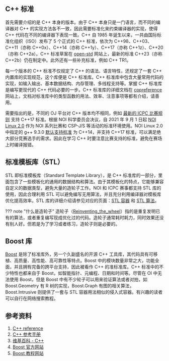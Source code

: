 ## C++ 标准

首先需要介绍的是 C++ 本身的版本。由于 C++ 本身只是一门语言，而不同的编译器对 C++ 的实现方法各不一致，因此需要标准化来约束编译器的实现，使得 C++ 代码在不同的编译器下表现一致。C++ 自 1985 年诞生以来，一共由国际标准化组织（ISO）发布了 5 个正式的 C++ 标准，依次为 C++98、C++03、C++11（亦称 C++0x）、C++14（亦称 C++1y）、C++17（亦称 C++1z）、C++20（亦称 C++2a）。C++ 标准草案在 [open-std](http://www.open-std.org/jtc1/sc22/wg21/docs/papers/) 网站上，最新的标准 C++23（亦称 C++2b）仍在制定中。此外还有一些补充标准，例如 C++ TR1。

每一个版本的 C++ 标准不仅规定了 C++ 的语法、语言特性，还规定了一套 C++ 内置库的实现规范，这个库便是 C++ 标准库。C++ 标准库中包含大量常用代码的实现，如输入输出、基本数据结构、内存管理、多线程支持等。掌握 C++ 标准库是编写更现代的 C++ 代码必要的一步。C++ 标准库的详细文档在 [cppreference](https://zh.cppreference.com/) 网站上，文档对标准库中的类型函数的用法、效率、注意事项等都有介绍，请善用。

需要指出的是，不同的 OJ 平台对 C++ 版本均不相同，例如 [最新的 ICPC 比赛规则](https://icpc.baylor.edu/worldfinals/programming-environment) 支持 C++17 标准。根据 NOI 科学委员会决议，自 2021 年 9 月 1 日起 [NOI Linux 2.0](https://www.noi.cn/gynoi/jsgz/2021-07-16/732450.shtml) 作为 NOI 系列比赛和 CSP-J/S 等活动的标准环境使用。NOI Linux 2.0 中指定的 g++ 9.3.0 [默认支持标准](https://gcc.gnu.org/projects/cxx-status.html#cxx14) 为 C++14，并支持 C++17 标准，可以满足绝大部分竞赛选手的需求。因此在学习 C++ 时要注意比赛支持的标准，避免在赛场上时编译报错。

## 标准模板库（STL）

STL 即标准模板库（Standard Template Library），是 C++ 标准库的一部分，里面包含了一些模板化的通用的数据结构和算法。由于其模板化的特点，它能够兼容自定义的数据类型，避免大量的造轮子工作。NOI 和 ICPC 赛事都支持 STL 库的使用，因此合理利用 STL 可以避免编写无用算法，并且充分利用编译器对模板库优化提高效率。STL 库的详细介绍请参见对应的页面：[STL 容器](./container.md) 和 [STL 算法](./algorithm.md)。

??? note "什么是造轮子"
    造轮子（[Reinventing_the_wheel](https://en.wikipedia.org/wiki/Reinventing_the_wheel)）指的是重复发明已有的算法，或者重复编写现成优化过的代码。造轮子通常耗时耗力，同时效果还没有别人好。但若是为了学习或者练习，造轮子则是必要的。

## Boost 库

[Boost](https://www.boost.org/) 是除了标准库外，另一个久副盛名的开源 C++ 工具库，其代码具有可移植、高质量、高性能、高可靠性等特点。Boost 中的模块数量非常之大，功能全面，并且拥有完备的跨平台支持，因此被看作 C++ 的准标准库。C++ 标准中的不少特性也都来自于 Boost，如智能指针、元编程、日期和时间等。尽管在 OI 中无法使用 Boost，但是 Boost 中有不少轮子可以用来验证算法或者对拍，如 Boost.Geometry 有 R 树的实现，Boost.Graph 有图的相关算法，Boost.Intrusive 则提供了一套与 STL 容器用法相似的侵入式容器。有兴趣的读者可以自行在网络搜索教程。

## 参考资料

1.  [C++ reference](https://en.cppreference.com/)
2.  [C++ 参考手册](https://zh.cppreference.com/)
3.  [维基百科 - C++](https://zh.wikipedia.org/wiki/C%2B%2B)
4.  [Boost 官方网站](https://www.boost.org/)
5.  [Boost 教程网站](https://theboostcpplibraries.com/)
